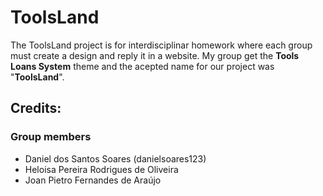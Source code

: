 # ToolsLand
The ToolsLand project is for interdisciplinar homework where each group must create a design and reply it in a website. My group get the **Tools Loans System** theme and the acepted name for our project was "**ToolsLand**".

## Credits:
### Group members
- Daniel dos Santos Soares (danielsoares123)
- Heloisa Pereira Rodrigues de Oliveira
- Joan Pietro Fernandes de Araújo
